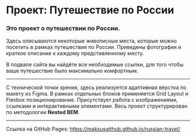 # Проект: Путешествие по России

### Это проект о путешествии по России.

Здесь описываются некоторые живописные места, которые можно посетить в рамках путешествия по России. Приведены фотографии и краткое описание к каждому представленному месту.

В подвале сайта вы найдёте все необходимые ссылки, для того чтобы ваше путешествие было максимально комфортным.

____
С технической точки зрения, здесь реализуется адаптивная вёрстка по макету из Figma. В рамках отдельных блоков применяется Grid Layout и Flexbox позиционирование. Присутствует работа с изображениями, ссылками и интерактивными элементами.
Весь проект структурирован по методологии **Nested BEM**.

____
Ссылка на GitHub Pages:
https://maksusgithub.github.io/russian-travel/
